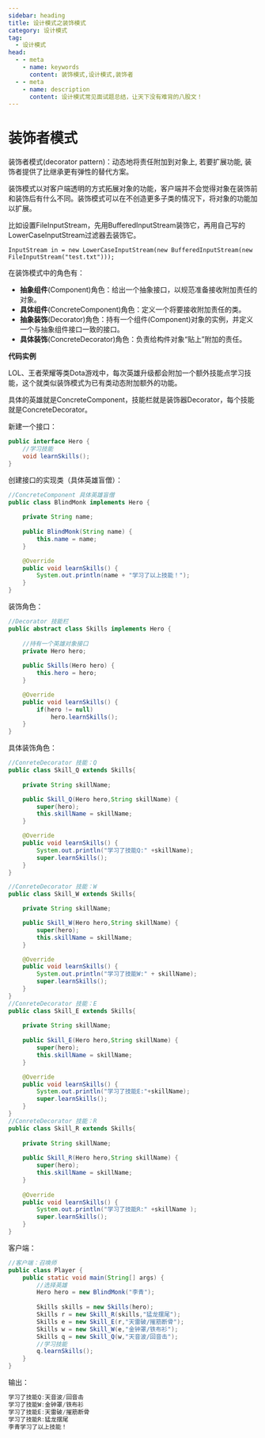 ```yaml
---
sidebar: heading
title: 设计模式之装饰模式
category: 设计模式
tag:
  - 设计模式
head:
  - - meta
    - name: keywords
      content: 装饰模式,设计模式,装饰者
  - - meta
    - name: description
      content: 设计模式常见面试题总结，让天下没有难背的八股文！
---
```


# 装饰者模式

装饰者模式(decorator pattern)：动态地将责任附加到对象上, 若要扩展功能, 装饰者提供了比继承更有弹性的替代方案。

装饰模式以对客户端透明的方式拓展对象的功能，客户端并不会觉得对象在装饰前和装饰后有什么不同。装饰模式可以在不创造更多子类的情况下，将对象的功能加以扩展。

比如设置FileInputStream，先用BufferedInputStream装饰它，再用自己写的LowerCaseInputStream过滤器去装饰它。

```
InputStream in = new LowerCaseInputStream(new BufferedInputStream(new FileInputStream("test.txt")));
```
在装饰模式中的角色有：

- **抽象组件**(Component)角色：给出一个抽象接口，以规范准备接收附加责任的对象。
- **具体组件**(ConcreteComponent)角色：定义一个将要接收附加责任的类。
- **抽象装饰**(Decorator)角色：持有一个组件(Component)对象的实例，并定义一个与抽象组件接口一致的接口。
- **具体装饰**(ConcreteDecorator)角色：负责给构件对象“贴上”附加的责任。

**代码实例**

LOL、王者荣耀等类Dota游戏中，每次英雄升级都会附加一个额外技能点学习技能，这个就类似装饰模式为已有类动态附加额外的功能。

具体的英雄就是ConcreteComponent，技能栏就是装饰器Decorator，每个技能就是ConcreteDecorator。

新建一个接口：

```java
public interface Hero {
    //学习技能
    void learnSkills();
}
```

创建接口的实现类（具体英雄盲僧）：

```java
//ConcreteComponent 具体英雄盲僧
public class BlindMonk implements Hero {
    
    private String name;
    
    public BlindMonk(String name) {
        this.name = name;
    }

    @Override
    public void learnSkills() {
        System.out.println(name + "学习了以上技能！");
    }
}
```

装饰角色：

```java
//Decorator 技能栏
public abstract class Skills implements Hero {
    
    //持有一个英雄对象接口
    private Hero hero;
    
    public Skills(Hero hero) {
        this.hero = hero;
    }

    @Override
    public void learnSkills() {
        if(hero != null)
            hero.learnSkills();
    }    
}
```

具体装饰角色：

```java
//ConreteDecorator 技能：Q
public class Skill_Q extends Skills{
    
    private String skillName;

    public Skill_Q(Hero hero,String skillName) {
        super(hero);
        this.skillName = skillName;
    }

    @Override
    public void learnSkills() {
        System.out.println("学习了技能Q:" +skillName);
        super.learnSkills();
    }
}

//ConreteDecorator 技能：W
public class Skill_W extends Skills{

    private String skillName;

    public Skill_W(Hero hero,String skillName) {
        super(hero);
        this.skillName = skillName;
    }

    @Override
    public void learnSkills() {
        System.out.println("学习了技能W:" + skillName);
        super.learnSkills();
    }
}
//ConreteDecorator 技能：E
public class Skill_E extends Skills{
    
    private String skillName;
    
    public Skill_E(Hero hero,String skillName) {
        super(hero);
        this.skillName = skillName;
    }

    @Override
    public void learnSkills() {
        System.out.println("学习了技能E:"+skillName);
        super.learnSkills();
    }
}
//ConreteDecorator 技能：R
public class Skill_R extends Skills{    
    
    private String skillName;
    
    public Skill_R(Hero hero,String skillName) {
        super(hero);
        this.skillName = skillName;
    }
    
    @Override
    public void learnSkills() {
        System.out.println("学习了技能R:" +skillName );
        super.learnSkills();
    }
}
```

客户端：

```java
//客户端：召唤师
public class Player {
    public static void main(String[] args) {
        //选择英雄
        Hero hero = new BlindMonk("李青");
        
        Skills skills = new Skills(hero);
        Skills r = new Skill_R(skills,"猛龙摆尾");
        Skills e = new Skill_E(r,"天雷破/摧筋断骨");
        Skills w = new Skill_W(e,"金钟罩/铁布衫");
        Skills q = new Skill_Q(w,"天音波/回音击");
        //学习技能
        q.learnSkills();
    }
}
```

输出：

```java
学习了技能Q:天音波/回音击
学习了技能W:金钟罩/铁布衫
学习了技能E:天雷破/摧筋断骨
学习了技能R:猛龙摆尾
李青学习了以上技能！
```


